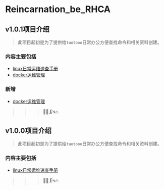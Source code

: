 # Reincarnation_be_RHCA

## v1.0.1项目介绍
> 此项目起初是为了提供给`tuotooo`日常办公方便查找命令和相关资料创建。
### 内容主要包括
- [linux日常运维速查手册](basics.md)<br>
- [docker运维管理](docker_management.md)
### 新增
- [docker运维管理](docker_management.md)
>>>:construction::rabbit::clamp::cyclone::fire:

## v1.0.0项目介绍
> 此项目起初是为了提供给`tuotooo`日常办公方便查找命令和相关资料创建。
### 内容主要包括
- [linux日常运维速查手册](basics.md)
>>>:construction::rabbit::clamp::cyclone::fire:

